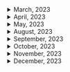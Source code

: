 <details>
<summary>March, 2023</summary>

1. [Nested routing is not working in React Router v6](https://stackoverflow.com/questions/64291991/nested-routing-is-not-working-in-react-router-v6)
1. [Learn How to use React Router in 60 seconds #shorts #reactjs](https://youtube.com/shorts/fjFdWCrHgCU?feature=share)
1. [ReactJS useMemo hook - useMemo hook explained #shorts #reactjs #useMemo #hooks](https://youtube.com/shorts/xgpTs-Blw3Q?feature=share)
1. [This Is Why React Prints All Console Logs Twice](https://youtube.com/shorts/BNaPTkadnao?feature=share)
1. [4 HTML Snippets You Dont Know #developer #javascript #interview #short #react #html #css #ytshorts](https://youtube.com/shorts/NsqoVbGkqLE?feature=share)
1. [How to Create The Perfect Landing Page Hero in 60 Sec.](https://youtube.com/shorts/rt41HfLPvEI?feature=share)
1. [Flutter Preview - Tinder Swipe Cards | The Right Way [2021] 1/2 Flutter Dating App UI #Shorts](https://youtube.com/shorts/YCrirVonMRU?feature=share)
1. [Code splitting with React.lazy and Suspense](https://web.dev/code-splitting-suspense/)
1. [A component suspended while responding to synchronous input](https://stackoverflow.com/questions/72167518/a-component-suspended-while-responding-to-synchronous-input)
1. ["Error: A React component suspended while rendering, but no fallback UI was specified." [React Lazy & Suspense]](https://stackoverflow.com/questions/67922629/error-a-react-component-suspended-while-rendering-but-no-fallback-ui-was-spec)
1. [Code Sandbox: react-slide-show](https://codesandbox.io/s/admiring-wave-17e0j?file=/src/App.js)
1. [HTML Audio/Video DOM volume Property](https://www.w3schools.com/tags/av_prop_volume.asp)
1. [Is there a way to set the default HTML5-Video volume?](https://stackoverflow.com/questions/7582385/is-there-a-way-to-set-the-default-html5-video-volume)
1. [Github: RESTFUL api example](https://github.com/blacktokkies/toquiz/blob/dev/shared/src/api/url.ts)
1. [Adding an .env file to a React project [duplicate]](https://stackoverflow.com/questions/49579028/adding-an-env-file-to-a-react-project)
1. [Github: nygardk/react-share](https://github.com/nygardk/react-share)
1. [React - cookie](https://velog.io/@wearehplk/React-cookie)
1. [How to Create a Download Button in HTML | #shorts](https://youtube.com/shorts/HDjL-06HYBc?feature=share)
1. [useCallback hook in React #shorts #reactjs #useCallback](https://youtube.com/shorts/03RDOT9nm-o?feature=share)
1. [useReducer hook ReactJS - ReactJS useReducer hook tutorial #shorts #useReducer #reactjs](https://youtube.com/shorts/623pYn3PTlc?feature=share)
1. [Github:mkosir/react-parallax-tilt](https://github.com/mkosir/react-parallax-tilt)
1. [422 (Unprocessable Entity error when submitting form with ajax)](https://stackoverflow.com/questions/70895429/422-unprocessable-entity-error-when-submitting-form-with-ajax)
1. [MDN docs: FormData](https://developer.mozilla.org/en-US/docs/Web/API/FormData)
1. [Update: Spline Viewer - A new way to embed 3D on websites](https://youtu.be/NV6ImnrN0YU)
1. [VOXEL TOYS NFTs](https://youtu.be/j2ExmCFCCDI)
1. [React i18next Tutorial | How To Localise Your React Application](https://youtu.be/kGFEvphB5G0)
1. [MUI docs: Click-Away Listener](https://mui.com/base/react-click-away-listener/)
1. [[AXIOS] 📚 CORS 쿠키 전송하기 (withCredentials 옵션)](https://inpa.tistory.com/entry/AXIOS-%F0%9F%93%9A-CORS-%EC%BF%A0%ED%82%A4-%EC%A0%84%EC%86%A1withCredentials-%EC%98%B5%EC%85%98)
1. [Does Axios support Set-Cookie? Is it possible to authenticate through Axios HTTP request?](https://stackoverflow.com/questions/52549079/does-axios-support-set-cookie-is-it-possible-to-authenticate-through-axios-http)
1. [Chrome developer: View, edit, and delete cookies](https://developer.chrome.com/docs/devtools/storage/cookies/)
1. [Github: zustand persist middleware](https://github.com/pmndrs/zustand#persist-middleware)
1. [Github: react drag and drop: clauderic/dnd-kit](https://github.com/clauderic/dnd-kit)
1. [Learn useReducer in 10 Minutes](https://youtu.be/CSbZd6hmAo0)
1. [Favicon in ReactApp(Vite)](https://www.reddit.com/r/reactjs/comments/109cb1d/favicon_in_reactappvite/)
1. [Favicon in React will not Update](https://stackoverflow.com/questions/51994375/favicon-in-react-will-not-update)
1. [부모에 상관없이 width 100% 주는 법](https://skout90.github.io/2017/09/01/CSS/full-width-ignore-parent/)
1. [Loading MagicaVoxel models in Three.js](https://luciopaiva.com/magicavoxel-threejs-howto/)
1. [MUI docs: tooltip](https://mui.com/material-ui/react-tooltip/)
1. [W3 school: React useReducer Hook](https://www.w3schools.com/react/react_usereducer.asp)
1. [Axios - HTTP PATCH Request Examples](https://jasonwatmore.com/axios-http-patch-request-examples)
1. [MUI docs: Nested list](https://mui.com/material-ui/react-list/#nested-list)
1. [Linkedin post: React hooks](https://www.linkedin.com/posts/mubashir-raza-968136233_react-hooks-ugcPost-7043840476008833024-Nz02?utm_source=share&utm_medium=member_android)
1. [How I can implement e.preventDefault(); in useEffect?](https://stackoverflow.com/questions/72290683/how-i-can-implement-e-preventdefault-in-useeffect)
1. [MUI docs: Skeleton](https://mui.com/material-ui/react-skeleton/)
1. [Watch this if you're struggling with React Testing Library #shorts](https://youtube.com/shorts/HWS-F4jJQLI?feature=share)
1. [UI reference: Fireship.io](https://fireship.io/)
1. [Github: remarkjs/react-markdown](https://github.com/remarkjs/react-markdown)
1. [How to load an .md file on build when using create-react-app and Typescript?](https://stackoverflow.com/questions/65395125/how-to-load-an-md-file-on-build-when-using-create-react-app-and-typescript)
1. [MUI docs: Alert Dialog](https://mui.com/joy-ui/react-modal/#alert-dialog)
1. [ChatGPT와 함께 춤을](https://jojoldu.tistory.com/m/709)
1. [Suspense를 이용한 Skeleton 구현](https://velog.io/@hozzijeong/Suspense%EB%A5%BC-%EC%9D%B4%EC%9A%A9%ED%95%9C-Skeleton-%EA%B5%AC%ED%98%84)
1. [Mobile Design Details: Avoid The Spinner](https://www.lukew.com/ff/entry.asp?1797)
1. [JavaScript Where To](https://www.w3schools.com/js/js_whereto.asp)
1. [How I can implement e.preventDefault(); in useEffect?](https://stackoverflow.com/questions/72290683/how-i-can-implement-e-preventdefault-in-useeffect)
1. [The tag <primitive> is unrecognized in this browser](https://stackoverflow.com/questions/69687446/the-tag-primitive-is-unrecognized-in-this-browser)
1. [Create React App is Finally Dead](https://youtu.be/M4CLvtCS2YU)
1. [ReactJS or NextJS](https://youtube.com/shorts/cpG5W4uyqz0?feature=share)
1. [How can I view HTTP headers in Google Chrome?](https://stackoverflow.com/questions/4423061/how-can-i-view-http-headers-in-google-chrome)
1. [Can't set headers for DELETE method #509](https://github.com/axios/axios/issues/509)
1. [Understanding axios.create](https://blog.logrocket.com/understanding-axios-create/)
1. [Is it safe to useMemo for JSX?](https://stackoverflow.com/questions/60453845/is-it-safe-to-usememo-for-jsx)
1. [React three docs: Loading Textures](https://docs.pmnd.rs/react-three-fiber/tutorials/loading-textures)
1. [Cannot rotate mesh in React Three Fiber](https://stackoverflow.com/questions/71093738/cannot-rotate-mesh-in-react-three-fiber)
1. [React three docs: Events and Interaction](https://docs.pmnd.rs/react-three-fiber/tutorials/events-and-interaction)
1. [React-three-fiber hooks can only be used within the Canvas component](https://stackoverflow.com/questions/65559450/react-three-fiber-hooks-can-only-be-used-within-the-canvas-component)
1. [Axios - DELETE Request With Request Body and Headers?](https://stackoverflow.com/questions/51069552/axios-delete-request-with-request-body-and-headers)
1. [JSX element type 'Icon' does not have any construct or call signatures](https://stackoverflow.com/questions/74323769/jsx-element-type-icon-does-not-have-any-construct-or-call-signatures)
1. [Github: remark-gfm](https://github.com/remarkjs/react-markdown#use)
1. [MUI docs: Color chip](https://mui.com/material-ui/react-chip/#color-chip)
1. [Loop inside React JSX](https://stackoverflow.com/questions/22876978/loop-inside-react-jsx)
1. [How to crop images(square,circle) in CSS](https://reactgo.com/css-crop-images/)
1. [React: How to scroll to an element?](https://stackoverflow.com/questions/43441856/how-to-scroll-to-an-element)
1. [Table tag is not highlighting or rendering in react markdown](https://stackoverflow.com/questions/63828162/table-tag-is-not-highlighting-or-rendering-in-react-markdown)
1. [How to Create Mailto Links](https://www.w3docs.com/snippets/html/how-to-create-mailto-links.html)
1. [GET Request Query Params with Axios](https://masteringjs.io/tutorials/axios/get-query-params)

</details>

<details>
<summary>April, 2023</summary>

1. [React landing page template](https://open.cruip.com/)
1. [Create dynamic PNGs using Remotion](https://youtube.com/shorts/OFaJz6GSMJ0?feature=share)
1. [Remotion - Create videos programmatically in React](https://youtu.be/gwlDorikqgY)
1. [Can ChatGPT create videos with Code? (ReMotion with React) #chatgpt #openai #react](https://youtu.be/QVrxrxUD8jM)
1. [The trick behind dialogue boxes!](https://youtube.com/shorts/PMPPXvS-1_0?feature=share)
1. [올해부턴 CSS 다르게 짬 ㅅㄱ (2022년 CSS 채신기술)](https://youtu.be/4Vq8CQf-egI)
1. [SurveryJS docs: Add a Survey to a React Application](https://surveyjs.io/form-library/documentation/get-started-react)
1. [Send Request Query Parameters with Axios](https://stackabuse.com/bytes/getting-request-query-parameters-with-axios/)
1. [React PDF viewer docs: Single page view](https://react-pdf-viewer.dev/examples/singe-page-view/)
1. [React PDF viewer docs: Add a watermark](https://react-pdf-viewer.dev/examples/add-a-watermark/)
1. [React-paypal-js docs: Subscriptions](https://paypal.github.io/react-paypal-js/?path=/docs/example-subscriptions--default)
1. [Paypal docs: onApprove](https://developer.paypal.com/sdk/js/reference/#link-onapprove)
1. [Github: react-pdf-viewer/react-pdf-viewer](https://github.com/react-pdf-viewer/react-pdf-viewer)
1. [리액트가 쉬워지는 채신기술 Zustand](https://youtu.be/zNHZJ_iEMPA)
1. [github: dapi-labs/react-nice-avatar](https://github.com/dapi-labs/react-nice-avatar)
1. [NPM package - React Helmet](https://www.npmjs.com/package/react-helmet)
1. [Github: Zustand typescript usage](https://github.com/pmndrs/zustand#typescript-usage)
1. [Github: Zustand typescript docs](https://github.com/pmndrs/zustand/blob/main/docs/guides/typescript.md)
1. [React three fiber docs: loading OBJ models](https://docs.pmnd.rs/react-three-fiber/tutorials/loading-models#loading-obj-models)
1. [React docs: useTransition](https://react.dev/reference/react/useTransition#usetransition)
1. [React docs: useReducer troubleshooting](https://react.dev/reference/react/useReducer#troubleshooting)
1. [Github: xiaolin/react-image-gallery](https://www.linxtion.com/demo/react-image-gallery/)
1. [React Filter: Filtering Arrays in React (With Examples)](https://upmostly.com/tutorials/react-filter-filtering-arrays-in-react-with-examples)
1. [MDN docs: filter](https://upmostly.com/tutorials/react-filter-filtering-arrays-in-react-with-examples)
1. [How to detect when a image is loaded, that is provided via props, and change state in React?](https://stackoverflow.com/questions/43115246/how-to-detect-when-a-image-is-loaded-that-is-provided-via-props-and-change-sta)
1. [How to add a scroll bar to a component in React?](https://stackoverflow.com/questions/50891589/how-to-add-a-scroll-bar-to-a-component-in-react)
1. [React markdown: handling backtick](https://github.com/remarkjs/react-markdown#use-custom-components-syntax-highlight)
1. [API error: curl: (3) URL using bad/illegal format or missing URL](https://support.zendesk.com/hc/en-us/articles/4408819734426-API-error-curl-3-URL-using-bad-illegal-format-or-missing-URL)
1. [윈도우 11 시작 프로그램을 등록해서 자동으로 프로그램을 실행하는 방법](https://comeinsidebox.com/register-windows-11-startup-program/)
1. [[React] ReactMarkdown 이미지 사이즈 조절하기](https://velog.io/@asas33/React-ReactMarkdown-%EC%9D%B4%EB%AF%B8%EC%A7%80-%EC%82%AC%EC%9D%B4%EC%A6%88-%EC%BB%A8%ED%85%8C%EC%9D%B4%EB%84%88%EB%B3%B4%EB%8B%A4-%ED%81%B4-%EB%95%8C-%EB%A7%9E%EC%B6%94%EA%B8%B0)
1. [React-Router open Link in new tab](https://stackoverflow.com/questions/30202755/react-router-open-link-in-new-tab)
1. [[React] Toast UI Viewer 사용 방법: HTML태그, Markdown 표시 뷰어](https://curryyou.tistory.com/472)
1. [React markdown: Opening link in a new tab #65](https://github.com/remarkjs/react-markdown/issues/65)
1. [How can I embed a youtube video in reactjs markdown with react-markdown](https://stackoverflow.com/questions/75358080/how-can-i-embed-a-youtube-video-in-reactjs-markdown-with-react-markdown)

</details>

<details>
<summary>May, 2023</summary>

1. [React docs: Error Decoder](https://legacy.reactjs.org/docs/error-decoder.html/?args%5B%5D=object&args%5B%5D=&invariant=130)
1. [requires to access .default after build while it's not required in dev (CJS dependency) #2139](https://github.com/vitejs/vite/issues/2139)
1. [Difference between production and development build in ReactJS](https://stackoverflow.com/questions/48151128/difference-between-production-and-development-build-in-reactjs)
1. [How to disable ESLint for some lines, files or folders](https://learn.coderslang.com/0023-eslint-disable-for-specific-lines-files-and-folders/)
1. [Vite docs: Env Variables and Modes](https://vitejs.dev/guide/env-and-mode.html#env-variables-and-mode)
1. [How to import webp image in react typescript](https://stackoverflow.com/questions/65749550/how-to-import-webp-image-in-react-typescript)
1. [Luxon docs: Math](https://moment.github.io/luxon/#/tour?id=math)
1. [Passing props from Reactjs child to parent components](https://www.learnbestcoding.com/post/39/reactjs-passing-data-to-parent)
1. [How to adjust Material UI Tooltip font size?](https://stackoverflow.com/questions/60926937/how-to-adjust-material-ui-tooltip-font-size)
1. [Formatting ISO time with Luxon](https://stackoverflow.com/questions/67407325/formatting-iso-time-with-luxon)
1. [How to parse UNIX timestamps with luxon?](https://stackoverflow.com/questions/66553494/how-to-parse-unix-timestamps-with-luxon)
1. [Github: apexcharts/react-apexcharts](https://github.com/apexcharts/react-apexcharts)

</details>

<details>
<summary>August, 2023</summary>

1. [vite 호스트와 포트 설정하기(feat. cli 명령어)](https://osg.kr/archives/648)
1. [Proxying API Requests in Development](https://create-react-app.dev/docs/proxying-api-requests-in-development/)
1. [MDN docs - Slug](https://developer.mozilla.org/en-US/docs/Glossary/Slug)
1. [Github: vercel/next.js: env examples](https://github.com/vercel/next.js/blob/canary/examples/environment-variables/pages/index.tsx)
1. [Next js 환경변수 - 클라이언트 사이드](https://taenami.tistory.com/26)
1. [How can I view HTTP headers in Google Chrome?](https://stackoverflow.com/questions/4423061/how-can-i-view-http-headers-in-google-chrome)

</details>

<details>
<summary>September, 2023</summary>

1. [NextJS with TypesScript index.ts files not being resolved with path aliases](https://stackoverflow.com/questions/66253115/nextjs-with-typesscript-index-ts-files-not-being-resolved-with-path-aliases)
1. [External link is not working in Next.js when you want to use Link component](https://stackoverflow.com/questions/61059111/external-link-is-not-working-in-next-js-when-you-want-to-use-link-component)
1. [Why can't I import "white" color from Material UI colors?](https://stackoverflow.com/questions/61118174/why-cant-i-import-white-color-from-material-ui-colors)
1. [MUI docs: Color](https://mui.com/material-ui/customization/color/)

</details>

<details>
<summary>October, 2023</summary>

- [Private Routing in Next.js](https://velog.io/@henrynoowah/Next.js-Private-Route)
- [[react] useEffect 훅에서 async await 함수 사용하기](https://velog.io/@he0_077/useEffect-%ED%9B%85%EC%97%90%EC%84%9C-async-await-%ED%95%A8%EC%88%98-%EC%82%AC%EC%9A%A9%ED%95%98%EA%B8%B0)
- [Critical dependency warning when compiling NextJS pages #1545](https://github.com/i18next/next-i18next/issues/1545)
- [모던 프론트엔드 프로젝트 구성 기법 - 모노레포 도구 편](https://d2.naver.com/helloworld/7553804)
- [Why do you need to use JSON.stringify() in the body field of a fetch function](https://erikmartinjordan.com/fetch-stringify)
- [[Axios] 타임아웃 설정하기](https://velog.io/@boyeon_jeong/Axios-%ED%83%80%EC%9E%84%EC%95%84%EC%9B%83-%EC%84%A4%EC%A0%95%ED%95%98%EA%B8%B0)

</details>

<details>
<summary>November, 2023</summary>

- [React page keep footer at the bottom of the page](https://stackoverflow.com/questions/39857425/react-page-keep-footer-at-the-bottom-of-the-page)
- [how to add dash(-) between name of dynamic route Nextjs in url](https://stackoverflow.com/questions/70135681/how-to-add-dash-between-name-of-dynamic-route-nextjs-in-url)
- [How to create dynamic url with hyphens in Next.js?](https://stackoverflow.com/questions/68840471/how-to-create-dynamic-url-with-hyphens-in-next-js)
- [Dynamic routing with dots and dashes #15182](https://github.com/vercel/next.js/discussions/15182)
- [How to have dashes in page names? #15396](https://github.com/vercel/next.js/discussions/15396)
- [How to center a navigation bar with CSS or HTML?](https://stackoverflow.com/questions/5995405/how-to-center-a-navigation-bar-with-css-or-html)
- [TypeError: Cannot read properties of undefined (reading 'dark')](https://stackoverflow.com/questions/69332044/typeerror-cannot-read-properties-of-undefined-reading-dark)
- [Material UI v5: TypeError: Cannot read properties of undefined (reading 'create')](https://stackoverflow.com/questions/69336893/material-ui-v5-typeerror-cannot-read-properties-of-undefined-reading-create)
- [[공감병동 프로젝트] 2. Quill Editor 적용](https://velog.io/@daeseongkim/%EA%B3%B5%EA%B0%90%EB%B3%91%EB%8F%99-%ED%94%84%EB%A1%9C%EC%A0%9D%ED%8A%B8-2.-Quill-Editor-%EC%A0%81%EC%9A%A9)
- [github: cure53/DOMPurify](https://github.com/cure53/DOMPurify)
- [Nextjs docs: useSearchParams](https://nextjs.org/docs/app/api-reference/functions/use-search-params)
- [Nextjs docs: App Router: layout.js](https://nextjs.org/docs/app/api-reference/file-conventions/layout)
- [Secure client side env variables in Next JS](https://stackoverflow.com/questions/70950486/secure-client-side-env-variables-in-next-js)
- [Fix footer to bottom of page](https://stackoverflow.com/questions/18915550/fix-footer-to-bottom-of-page)
- [How TO - Fixed Footer](https://www.w3schools.com/howto/howto_css_fixed_footer.asp)
- []()
- []()

</details>

<details>
<summary>December, 2023</summary>

- [Nextjs docs: Lazy Loading](https://nextjs.org/docs/pages/building-your-application/optimizing/lazy-loading)
- [Nextjs docs: Crawling and Indexing](https://nextjs.org/learn-pages-router/seo/crawling-and-indexing/xml-sitemaps)
- [Nextjs docs: Sharp Missing In Production](https://nextjs.org/docs/messages/sharp-missing-in-production)
- [Dynamic Metadata NextJS 13 App Directory](https://dev.to/rainbowhat/dynamic-metadata-nextjs-13-app-directory-1iek)
- [Google search central: Sitemap best practices](https://developers.google.com/search/docs/crawling-indexing/sitemaps/build-sitemap#:~:text=Sitemap%20size%20limits%3A%20All%20formats,single%20index%20file%20to%20Google.)
- [Add robots.txt to GIT repository](https://stackoverflow.com/questions/71399899/add-robots-txt-to-git-repository)
- []()
- []()
- []()
- []()
- []()

</details>
